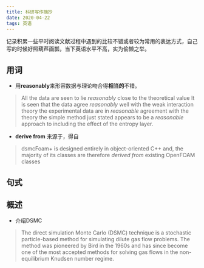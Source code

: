 ```yaml
---
title: 科研写作摘抄
date: 2020-04-22
tags: 英语
---
```


记录积累一些平时阅读文献过程中遇到的比较不错或者较为常用的表达方式，自己写的时候好照葫芦画瓢，当下英语水平不高，实为偷懒之举。<!--more-->

## 用词

- 用**reasonably**来形容数据与理论吻合得**相当的**不错。

> All the data are seen to lie *reasonably* close to the theoretical value
> It is seen that the data agree *reasonably* well with the weak interaction theory
> the experimental data are in *reasonable* agreement with the theory
> the simple method just stated appears to be a *reasonable* approach to including the effect of the entropy layer.

- **derive from** 来源于，得自

> dsmcFoam+ is designed entirely in object-oriented C++ and, the majority of its classes are therefore *derived from* existing OpenFOAM classes

## 句式

## 概述

- 介绍DSMC

> The direct simulation Monte Carlo (DSMC) technique is a stochastic particle-based method for simulating dilute gas flow problems. The method was pioneered by Bird in the 1960s and has since become one of the most accepted methods for solving gas flows in the non-equilibrium Knudsen number regime.
